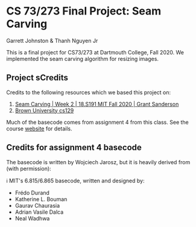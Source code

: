 # CS 73/273 Final Project: Seam Carving

Garrett Johnston & Thanh Nguyen Jr

This is a final project for CS73/273 at Dartmouth College, Fall 2020. We implemented the seam carving algorithm for resizing images.

## Project sCredits

Credits to the following resources which we based this project on:

1. [Seam Carving | Week 2 | 18.S191 MIT Fall 2020 | Grant Sanderson](https://www.youtube.com/watch?v=rpB6zQNsbQU&ab_channel=TheJuliaProgrammingLanguage)
2. [Brown University cs129](http://cs.brown.edu/courses/cs129/results/proj3/taox/)

Much of the basecode comes from assignment 4 from this class. See the course [website](https://canvas.dartmouth.edu/courses/43075) for details.

## Credits for assignment 4 basecode

The basecode is written by Wojciech Jarosz, but it is heavily derived from (with permission):

:information_source: MIT's 6.815/6.865 basecode, written and designed by:

- Frédo Durand
- Katherine L. Bouman
- Gaurav Chaurasia
- Adrian Vasile Dalca
- Neal Wadhwa
